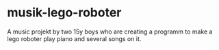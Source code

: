 # musik-lego-roboter


A music projekt by two 15y boys who are creating a programm to make a lego roboter play piano and several songs on it.



